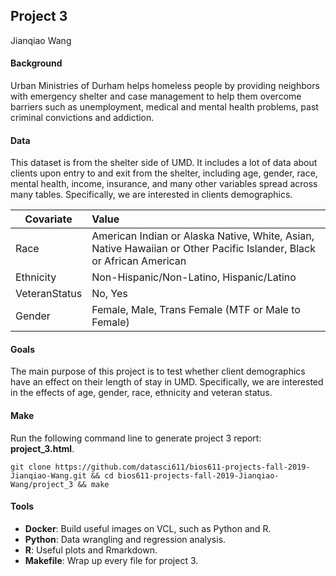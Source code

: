 ## Project 3

Jianqiao Wang

#### Background

Urban Ministries of Durham helps homeless people by providing neighbors with emergency shelter and case management to help them overcome barriers such as unemployment, medical and mental health problems, past criminal convictions and addiction.

#### Data

This dataset is from the shelter side of UMD. It includes a lot of data about clients upon entry to and exit from the shelter, including age, gender, race, mental health, income, insurance, and many other variables spread across many tables. Specifically, we are interested in clients demographics.

| Covariate     | Value                                                        |
| ------------- | :----------------------------------------------------------- |
| Race          | American Indian or Alaska Native, White, Asian, Native Hawaiian or Other Pacific Islander, Black or African American |
| Ethnicity     | Non-Hispanic/Non-Latino, Hispanic/Latino                     |
| VeteranStatus | No, Yes                                                      |
| Gender        | Female, Male, Trans Female (MTF or Male to Female)           |

#### Goals

The main purpose of this project is to test whether client demographics have an effect on their length of stay in UMD. Specifically, we are interested in the effects of age, gender, race, ethnicity and veteran status. 

#### Make

Run the following command line to generate project 3 report: **project_3.html**.

```
git clone https://github.com/datasci611/bios611-projects-fall-2019-Jianqiao-Wang.git && cd bios611-projects-fall-2019-Jianqiao-Wang/project_3 && make
```

#### Tools

* **Docker**: Build useful images on VCL, such as Python and R.
* **Python**: Data wrangling and regression analysis.
* **R**: Useful plots and Rmarkdown.
* **Makefile**: Wrap up every file for project 3.




